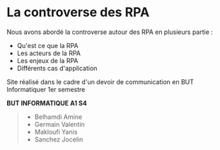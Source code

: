 # La controverse des RPA

Nous avons abordé la controverse autour des RPA en plusieurs partie :
* Qu'est ce que la RPA
* Les acteurs de la RPA
* Les enjeux de la RPA
* Différents cas d'application

Site réalisé dans le cadre d'un devoir de communication en BUT Informatiquer 1er semestre

**BUT INFORMATIQUE A1 S4**

> * Belhamdi Amine
> * Germain Valentin
> * Makloufi Yanis
> * Sanchez Jocelin
